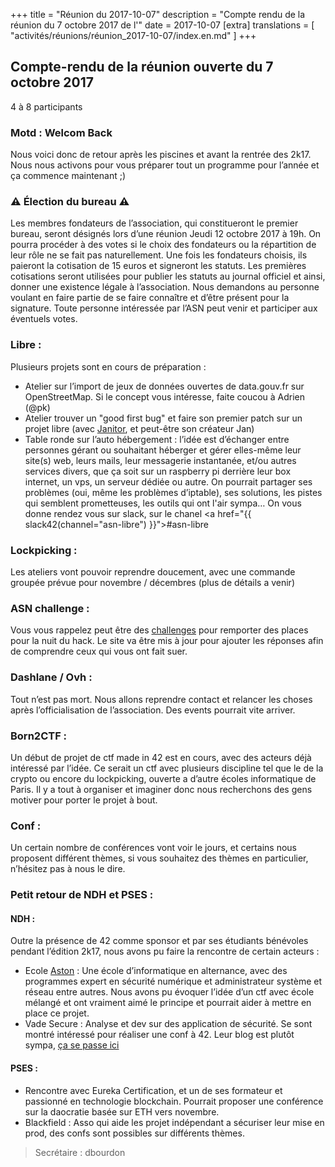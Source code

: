 +++
title = "Réunion du 2017-10-07"
description = "Compte rendu de la réunion du 7 octobre 2017 de l'"
date = 2017-10-07
[extra]
translations = [
    "activités/réunions/réunion_2017-10-07/index.en.md"
]
+++

## Compte-rendu de la réunion ouverte du 7 octobre 2017
4 à 8 participants

### Motd : Welcom Back

Nous voici donc de retour après les piscines et avant la rentrée des 2k17. Nous
nous activons pour vous préparer tout un programme pour l’année et ça commence
maintenant ;)


### :warning: Élection du bureau :warning:

Les membres fondateurs de l’association, qui constitueront le premier bureau,
seront désignés lors d’une réunion Jeudi 12 octobre 2017 à 19h.
On pourra procéder à des votes si le choix des fondateurs ou la répartition de
leur rôle ne se fait pas naturellement.
Une fois les fondateurs choisis, ils paieront la cotisation de 15 euros et
signeront les statuts.
Les premières cotisations seront utilisées pour publier les statuts au journal
officiel et ainsi, donner une existence légale à l’association.
Nous demandons au personne voulant en faire partie de se faire connaître et
d’être présent pour la signature.
Toute personne intéressée par l’ASN peut venir et participer aux éventuels
votes.


### Libre :

Plusieurs projets sont en cours de préparation :
- Atelier sur l’import de jeux de données ouvertes de data.gouv.fr sur OpenStreetMap. Si le concept vous intéresse, faite coucou à Adrien (@pk)
- Atelier trouver un "good first bug" et faire son premier patch sur un projet libre (avec [Janitor](https://janitor.technology/), et peut-être son créateur Jan)
- Table ronde  sur l’auto hébergement : l’idée est d’échanger entre personnes gérant ou souhaitant héberger et gérer elles-même leur site(s) web, leurs mails, leur messagerie instantanée, et/ou autres services divers, que ça soit sur un raspberry pi derrière leur box internet, un vps, un serveur dédiée ou autre. On pourrait partager ses problèmes (oui, même les problèmes d’iptable), ses solutions, les pistes qui semblent prometteuses, les outils qui ont l'air sympa… On vous donne rendez vous sur slack, sur le chanel <a href="{{ slack42(channel="asn-libre") }}">#asn-libre</a>


### Lockpicking :

Les ateliers vont pouvoir reprendre doucement, avec une commande groupée prévue
pour novembre / décembres (plus de détails a venir)


### ASN challenge :

Vous vous rappelez peut être des [challenges](https://wargame2017.sansnom.org/)
pour remporter des places pour la nuit du hack. Le site va être mis à jour pour
ajouter les réponses afin de comprendre ceux qui vous ont fait suer.


### Dashlane / Ovh :

Tout n’est pas mort. Nous allons reprendre contact et relancer les choses après
l’officialisation de l’association. Des events pourrait vite arriver.


### Born2CTF :

Un début de projet de ctf made in 42 est en cours, avec des acteurs déjà
intéressé par l’idée. Ce serait un ctf avec plusieurs discipline tel que le de
la crypto ou encore du lockpicking, ouverte a d’autre écoles informatique de
Paris.  Il y a tout à organiser et imaginer donc nous recherchons des gens
motiver pour porter le projet à bout.


### Conf :

Un certain nombre de conférences vont voir le jours, et certains nous proposent
différent thèmes, si vous souhaitez des thèmes en particulier, n’hésitez pas à
nous le dire.


### Petit retour de NDH et PSES :

#### NDH :

Outre la présence de 42 comme sponsor et par ses étudiants bénévoles pendant
l’édition 2k17, nous avons pu faire la rencontre de certain acteurs :

- Ecole [Aston](http://www.aston-ecole.com/) : Une école d’informatique en alternance, avec des programmes expert en sécurité numérique et administrateur système et réseau entre autres. Nous avons pu évoquer l’idée d’un ctf avec école mélangé et ont vraiment aimé le principe et pourrait aider à mettre en place ce projet.
- Vade Secure : Analyse et dev sur  des application de sécurité. Se sont montré intéressé pour réaliser une conf à 42. Leur blog est plutôt sympa, [ça se passe ici](https://blog.vadesecure.com/fr/)


#### PSES :

- Rencontre avec Eureka Certification, et un de ses formateur et passionné en technologie blockchain. Pourrait proposer une conférence sur la daocratie basée sur ETH vers novembre.
- Blackfield : Asso qui aide les projet indépendant a sécuriser leur mise en prod, des confs sont possibles sur différents thèmes.


> Secrétaire : dbourdon
